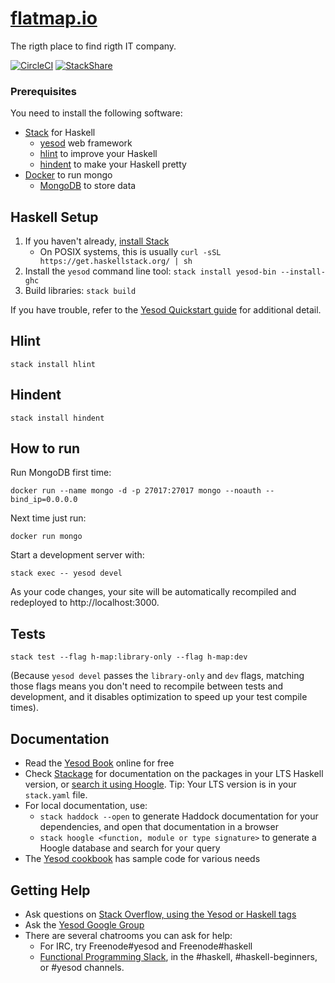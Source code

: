 # [flatmap.io](http://www.flatmap.io)

The rigth place to find rigth IT company.

[![CircleCI](https://circleci.com/gh/vadimbakaev/flatmap.io/tree/master.svg?style=svg&circle-token=bbb1dac62e12142d3ce4d5d3bec7f3f3ac192768)](https://circleci.com/gh/vadimbakaev/flatmap.io/tree/master)
[![StackShare](http://img.shields.io/badge/tech-stack-0690fa.svg?style=flat)](https://stackshare.io/vadimbakaev/flatmap-io)


### Prerequisites

You need to install the following software:
- [Stack](https://www.haskell.org/downloads/#stack) for Haskell
  - [yesod](https://www.yesodweb.com/) web framework
  - [hlint](https://github.com/ndmitchell/hlint) to improve your Haskell
  - [hindent](https://github.com/chrisdone/hindent) to make your Haskell pretty
- [Docker](https://www.docker.com/get-started) to run mongo
  - [MongoDB](https://www.mongodb.com/) to store data

## Haskell Setup

1. If you haven't already, [install Stack](https://haskell-lang.org/get-started)
	* On POSIX systems, this is usually `curl -sSL https://get.haskellstack.org/ | sh`
2. Install the `yesod` command line tool: `stack install yesod-bin --install-ghc`
3. Build libraries: `stack build`

If you have trouble, refer to the [Yesod Quickstart guide](https://www.yesodweb.com/page/quickstart) for additional detail.

## Hlint
```
stack install hlint
```

## Hindent
```
stack install hindent
```

## How to run

Run MongoDB first time:

```
docker run --name mongo -d -p 27017:27017 mongo --noauth --bind_ip=0.0.0.0
```
Next time just run:

```
docker run mongo
```

Start a development server with:

```
stack exec -- yesod devel
```

As your code changes, your site will be automatically recompiled and redeployed to http://localhost:3000.

## Tests

```
stack test --flag h-map:library-only --flag h-map:dev
```

(Because `yesod devel` passes the `library-only` and `dev` flags, matching those flags means you don't need to recompile between tests and development, and it disables optimization to speed up your test compile times).

## Documentation

* Read the [Yesod Book](https://www.yesodweb.com/book) online for free
* Check [Stackage](http://stackage.org/) for documentation on the packages in your LTS Haskell version, or [search it using Hoogle](https://www.stackage.org/lts/hoogle?q=). Tip: Your LTS version is in your `stack.yaml` file.
* For local documentation, use:
	* `stack haddock --open` to generate Haddock documentation for your dependencies, and open that documentation in a browser
	* `stack hoogle <function, module or type signature>` to generate a Hoogle database and search for your query
* The [Yesod cookbook](https://github.com/yesodweb/yesod-cookbook) has sample code for various needs

## Getting Help

* Ask questions on [Stack Overflow, using the Yesod or Haskell tags](https://stackoverflow.com/questions/tagged/yesod+haskell)
* Ask the [Yesod Google Group](https://groups.google.com/forum/#!forum/yesodweb)
* There are several chatrooms you can ask for help:
	* For IRC, try Freenode#yesod and Freenode#haskell
	* [Functional Programming Slack](https://fpchat-invite.herokuapp.com/), in the #haskell, #haskell-beginners, or #yesod channels.
